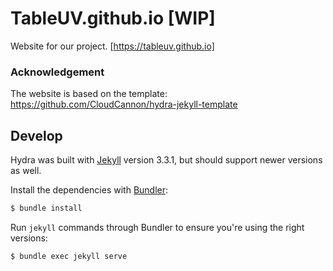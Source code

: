 # TableUV.github.io [WIP]
Website for our project.
[https://tableuv.github.io]

### Acknowledgement 
The website is based on the template: https://github.com/CloudCannon/hydra-jekyll-template

## Develop

Hydra was built with [Jekyll](http://jekyllrb.com/) version 3.3.1, but should support newer versions as well.

Install the dependencies with [Bundler](http://bundler.io/):

~~~bash
$ bundle install
~~~

Run `jekyll` commands through Bundler to ensure you're using the right versions:

~~~bash
$ bundle exec jekyll serve
~~~
